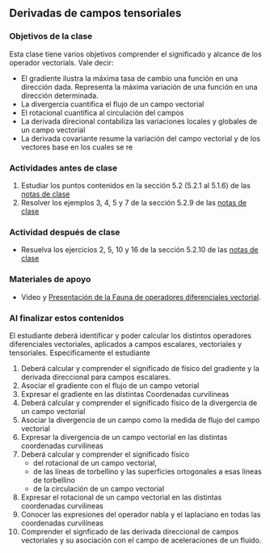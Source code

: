 ## Derivadas de campos tensoriales

### Objetivos de la clase
Esta clase tiene varios objetivos comprender el significado y alcance de los operador vectorials. Vale decir:
  - El gradiente ilustra la máxima tasa de cambio una función en una dirección dada. Representa la máxima variación de una función en una dirección determinada.
  - La divergercia cuantifica el flujo de un campo vectorial
  - El rotacional cuantifica al circulación del campos
  - La derivada direcional contabiliza las variaciones locales y globales de un campo vectorial
  - La derivada covariante resume la variación del campo vectorial y de los vectores base en los cuales se re

### Actividades **antes** de clase
1. Estudiar los puntos contenidos en la sección 5.2 (5.2.1 al 5.1.6) de las [notas de clase](https://github.com/nunezluis/MisCursos/blob/main/MisMateriales/LibrosCapitulos/VolumenUNO.pdf)
2. Resolver los ejemplos 3, 4, 5 y 7 de la sección 5.2.9 de las [notas de clase](https://github.com/nunezluis/MisCursos/blob/main/MisMateriales/LibrosCapitulos/VolumenUNO.pdf)  


### Actividad **después** de clase
+ Resuelva los ejercicios 2, 5, 10 y 16 de la sección 5.2.10 de las [notas de clase](https://github.com/nunezluis/MisCursos/blob/main/MisMateriales/LibrosCapitulos/VolumenUNO.pdf)

### Materiales de apoyo
+ Video y [Presentación de la Fauna de operadores diferenciales vectorial](https://github.com/nunezluis/MisCursos/blob/main/MisMateriales/Presentaciones/5_3FaunaOperadoresVect.pdf).

### Al finalizar estos contenidos
El estudiante deberá identificar y poder calcular los distintos operadores diferenciales vectoriales, aplicados a campos escalares, vectoriales y tensoriales. Especificamente el estudiante
1. Deberá calcular y comprender el significado de físico del gradiente y la derivada direccional para campos escalares.
2. Asociar el gradiente con el flujo de un campo vetorial
3. Expresar el gradiente en las distintas Coordenadas curvilineas
4. Deberá calcular y comprender el significado físico de la divergercia de un campo vectorial
5. Asociar la divergencia de un campo como la medida de flujo del campo vectorial
6. Expresar la divergencia de un campo vectorial en las distintas coordenadas curvilineas
7. Deberá calcular y comprender el significado físico
    - del rotacional de un campo vectorial,
    - de las líneas de torbellino y las superficies ortogonales a esas líneas de torbellino
    - de la circulación de un campo vectorial
8. Expresar el rotacional de un campo vectorial en las distintas coordenadas curvilineas
9. Conocer las expresiones del operador nabla y el laplaciano en todas las coordenadas curvilíneas
10. Comprender el signficado de las derivada direccional de campos vectoriales y su asociación con el campo de aceleraciones de un fluido.
